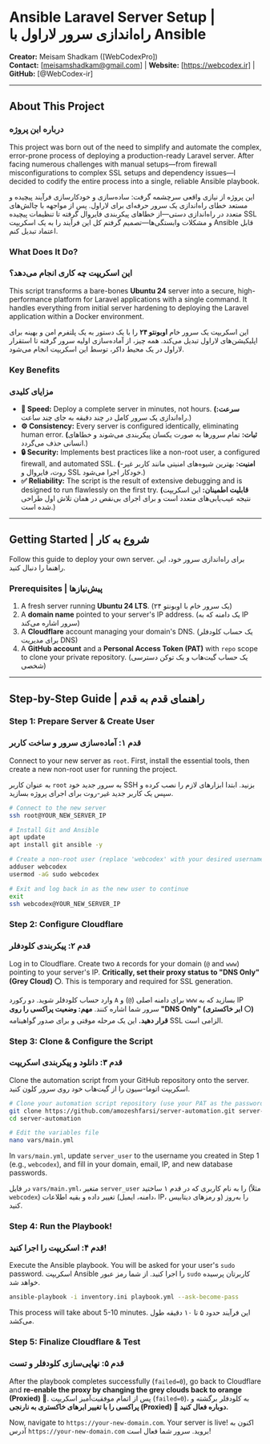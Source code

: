 # Ansible Laravel Server Setup | راه‌اندازی سرور لاراول با Ansible

**Creator:** Meisam Shadkam ([WebCodexPro])  
**Contact:** [meisamshadkam@gmail.com] | **Website:** [https://webcodex.ir] | **GitHub:** [@WebCodex-ir]

---

## About This Project
### درباره این پروژه

This project was born out of the need to simplify and automate the complex, error-prone process of deploying a production-ready Laravel server. After facing numerous challenges with manual setups—from firewall misconfigurations to complex SSL setups and dependency issues—I decided to codify the entire process into a single, reliable Ansible playbook.

این پروژه از نیازی واقعی سرچشمه گرفت: ساده‌سازی و خودکارسازی فرآیند پیچیده و مستعد خطای راه‌اندازی یک سرور حرفه‌ای برای لاراول. پس از مواجهه با چالش‌های متعدد در راه‌اندازی دستی—از خطاهای پیکربندی فایروال گرفته تا تنظیمات پیچیده SSL و مشکلات وابستگی‌ها—تصمیم گرفتم کل این فرآیند را به یک اسکریپت Ansible قابل اعتماد تبدیل کنم.

### What Does It Do?
### این اسکریپت چه کاری انجام می‌دهد؟

This script transforms a bare-bones **Ubuntu 24** server into a secure, high-performance platform for Laravel applications with a single command. It handles everything from initial server hardening to deploying the Laravel application within a Docker environment.

این اسکریپت یک سرور خام **اوبونتو ۲۴** را با یک دستور به یک پلتفرم امن و بهینه برای اپلیکیشن‌های لاراول تبدیل می‌کند. همه چیز، از آماده‌سازی اولیه سرور گرفته تا استقرار لاراول در یک محیط داکر، توسط این اسکریپت انجام می‌شود.

### Key Benefits
### مزایای کلیدی

* **🚀 Speed:** Deploy a complete server in minutes, not hours.
    **(سرعت:** راه‌اندازی یک سرور کامل در چند دقیقه به جای چند ساعت.)
* **⚙️ Consistency:** Every server is configured identically, eliminating human error.
    **(ثبات:** تمام سرورها به صورت یکسان پیکربندی می‌شوند و خطاهای انسانی حذف می‌گردد.)
* **🔒 Security:** Implements best practices like a non-root user, a configured firewall, and automated SSL.
    **(امنیت:** بهترین شیوه‌های امنیتی مانند کاربر غیر-روت، فایروال و SSL خودکار اجرا می‌شود.)
* **✅ Reliability:** The script is the result of extensive debugging and is designed to run flawlessly on the first try.
    **(قابلیت اطمینان:** این اسکریپت نتیجه عیب‌یابی‌های متعدد است و برای اجرای بی‌نقص در همان تلاش اول طراحی شده است.)

---

## Getting Started | شروع به کار

Follow this guide to deploy your own server.
برای راه‌اندازی سرور خود، این راهنما را دنبال کنید.

### Prerequisites | پیش‌نیازها

1.  A fresh server running **Ubuntu 24 LTS**. (یک سرور خام با اوبونتو ۲۴)
2.  A **domain name** pointed to your server's IP address. (یک دامنه که به IP سرور اشاره می‌کند)
3.  A **Cloudflare** account managing your domain's DNS. (یک حساب کلودفلر برای مدیریت DNS)
4.  A **GitHub account** and a **Personal Access Token (PAT)** with `repo` scope to clone your private repository. (یک حساب گیت‌هاب و یک توکن دسترسی شخصی)

---

## Step-by-Step Guide | راهنمای قدم به قدم

### Step 1: Prepare Server & Create User
### قدم ۱: آماده‌سازی سرور و ساخت کاربر

Connect to your new server as `root`. First, install the essential tools, then create a new non-root user for running the project.

به عنوان کاربر `root` به سرور جدید خود SSH بزنید. ابتدا ابزارهای لازم را نصب کرده و سپس یک کاربر جدید غیر-روت برای اجرای پروژه بسازید.

```bash
# Connect to the new server
ssh root@YOUR_NEW_SERVER_IP

# Install Git and Ansible
apt update
apt install git ansible -y

# Create a non-root user (replace 'webcodex' with your desired username)
adduser webcodex
usermod -aG sudo webcodex

# Exit and log back in as the new user to continue
exit
ssh webcodex@YOUR_NEW_SERVER_IP
````

### Step 2: Configure Cloudflare

### قدم ۲: پیکربندی کلودفلر

Log in to Cloudflare. Create two `A` records for your domain (`@` and `www`) pointing to your server's IP. **Critically, set their proxy status to "DNS Only" (Grey Cloud) ⚪**. This is temporary and required for SSL generation.

وارد حساب کلودفلر شوید. دو رکورد `A` برای دامنه اصلی (`@`) و `www` بسازید که به IP سرور شما اشاره کنند. **مهم: وضعیت پراکسی را روی "DNS Only" (ابر خاکستری ⚪) قرار دهید.** این یک مرحله موقتی و برای صدور گواهینامه SSL الزامی است.

### Step 3: Clone & Configure the Script

### قدم ۳: دانلود و پیکربندی اسکریپت

Clone the automation script from your GitHub repository onto the server.
اسکریپت اتوما-سیون را از گیت‌هاب خود روی سرور کلون کنید.

```bash
# Clone your automation script repository (use your PAT as the password)
git clone https://github.com/amozeshfarsi/server-automation.git server-automation
cd server-automation

# Edit the variables file
nano vars/main.yml
```

In `vars/main.yml`, update `server_user` to the username you created in Step 1 (e.g., `webcodex`), and fill in your domain, email, IP, and new database passwords.

در فایل `vars/main.yml`، متغیر `server_user` را به نام کاربری که در قدم ۱ ساختید (مثلاً `webcodex`) تغییر داده و بقیه اطلاعات (دامنه، ایمیل، IP، و رمزهای دیتابیس) را به‌روز کنید.

### Step 4: Run the Playbook\!

### قدم ۴: اسکریپت را اجرا کنید\!

Execute the Ansible playbook. You will be asked for your user's `sudo` password.
اسکریپت Ansible را اجرا کنید. از شما رمز عبور `sudo` کاربرتان پرسیده خواهد شد.

```bash
ansible-playbook -i inventory.ini playbook.yml --ask-become-pass
```

This process will take about 5-10 minutes.
این فرآیند حدود ۵ تا ۱۰ دقیقه طول می‌کشد.

### Step 5: Finalize Cloudflare & Test

### قدم ۵: نهایی‌سازی کلودفلر و تست

After the playbook completes successfully (`failed=0`), go back to Cloudflare and **re-enable the proxy by changing the grey clouds back to orange (Proxied) 🔶**.
پس از اتمام موفقیت‌آمیز اسکریپت (`failed=0`)، به کلودفلر برگشته و **پراکسی را با تغییر ابرهای خاکستری به نارنجی (Proxied) 🔶 دوباره فعال کنید.**

Now, navigate to `https://your-new-domain.com`. Your server is live\!
اکنون به آدرس `https://your-new-domain.com` بروید. سرور شما فعال است\!

```
```
